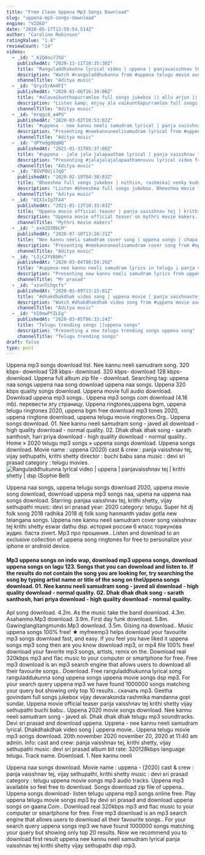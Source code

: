 ```yaml
---
title: "Free Clean Uppena Mp3 Songs Download"
slug: "uppena-mp3-songs-download"
engine: "VIDEO"
date: "2020-05-17T12:59:54.514Z"
author: "Caroline Robinson"
ratingValue: "1.4"
reviewCount: "14"
videos:
  - _id: "_K2QAou7J5U"
    publishedAt: "2020-11-11T10:35:30Z"
    title: "Ranguladdhukunna lyrical video | uppena | panjavaisshnav tej | krithi shetty | dsp"
    description: "Watch #ranguladdhukunna from #uppena telugu movie audio also available on: spotifyindia▻ wynkmusic▻"
    channelTitle: "Aditya music"
  - _id: "Qryz5rAm4FI"
    publishedAt: "2020-01-06T16:30:00Z"
    title: "#alavaikunthapurramloo full songs jukebox || allu arjun || trivikram | thaman s | #aa19"
    description: "Listen &amp; enjoy ala vaikunthapurramloo full songs jukebox. Audio also available on spotify▻ jiosaavn▻ amazon"
    channelTitle: "Aditya music"
  - _id: "mrqgz4_a4PU"
    publishedAt: "2020-03-02T10:53:02Z"
    title: "#uppena - nee kannu neeli samudram lyrical | panja vaisshnav tej,krithi shetty |vijay sethupathi|dsp"
    description: "Presenting #neekannuneelisamudram lyrical from #uppena telugu movie #devisriprasad #panjavaisshnavtej #krithishetty #vijaysethupathi audio also"
    channelTitle: "Aditya music"
  - _id: "dPYedgdQqNQ"
    publishedAt: "2021-01-31T05:37:00Z"
    title: "#uppena - jala jala jalapaatham lyrical | panja vaisshnav tej, krithi shetty | buchi babu sana | dsp"
    description: "Presenting #jalajalajalapaathamnuvvu lyrical video from uppena telugu movie #devisriprasad #panjavaisshnavtej #krithishetty #vijaysethupathi audio"
    channelTitle: "Aditya music"
  - _id: "BSVPQUji7qQ"
    publishedAt: "2020-02-19T04:30:03Z"
    title: "Bheeshma full songs jukebox | nithiin, rashmika| venky kudumula | mahati swara sagar"
    description: "Listen #bheeshma full songs jukebox. Bheeshma movie ft. Nithiin, rashmika mandanna. Directed by venky kudumula &amp; produced by suryadevara naga"
    channelTitle: "Aditya music"
  - _id: "0IXIxIg7FA4"
    publishedAt: "2021-01-13T10:35:03Z"
    title: "Uppena movie official teaser | panja vaisshnav tej | krithi shetty | vijay sethupathi | buchi babu"
    description: "Uppena movie official teaser on mythri movie makers. #uppena is a latest telugu movie ft. Panja vaisshnav tej, vijay sethupathi, krithi shetty. Written"
    channelTitle: "Mythri movie makers"
  - _id: "_exmID30bLM"
    publishedAt: "2020-07-10T13:26:31Z"
    title: "Nee kannu neeli samudram cover song | uppena songs | chapa saikiran | alekhya ria | devi sri prasad"
    description: "Presenting #neekannuneelisamudram cover song from #uppena telugu movie lead :chapa saikiran and alekhya ria dop- editing-di : sridhar timeline"
    channelTitle: "Aditya music"
  - _id: "L3jC2YVBbRc"
    publishedAt: "2020-03-04T08:59:29Z"
    title: "#uppena-nee kannu neeli samudram lyrics in telugu i panja vaisshnav tej,krithi shetti i dsp"
    description: "Presenting new kannu neeli samudram lyrics from uppena telugu movie #devisriprasad #panjavaisshnavtej #krithishetty #vijaysethupathi."
    channelTitle: "Mr prasad"
  - _id: "xzunlLhgcfs"
    publishedAt: "2020-03-09T13:15:01Z"
    title: "#dhakdhakdhak video song | uppena movie | panja vaishnavtej | krithi shetty | vijay sethupathi| dsp"
    description: "Watch #dhakdhakdhak video song from #uppena movie audio also available on wynk music▻ spotify▻"
    channelTitle: "Aditya music"
  - _id: "hI0mwPfZLEg"
    publishedAt: "2020-03-05T06:33:24Z"
    title: "Telugu trending songs ||uppena songs"
    description: "Presenting a new telugu trending songs uppena song"
    channelTitle: "Telugu trending songs"
draft: false
type: post
---
```


Uppena mp3 songs download list. Nee kannu neeli samudram song. 320 kbps- download 128 kbps- download. 320 kbps- download 128 kbps- download. Uppena full album zip file - download. Searching tag: uppena naa songs uppena naa song download uppena naa songs. Uppena 320 kbps quality songs download. Uppena movie full audio download. Download uppena mp3 songs.. Uppena mp3 songs com download (4.16 mb). перевести эту страницу. Uppena ringtones,uppena bgm, uppena telugu ringtones 2020, uppena bgm free download mp3 tones 2020, uppena ringtone download, uppena telugu movie ringtones.Org.. Uppena songs download. 01. Nee kannu neeli samudram song - javed ali download - high quality download - normal quality. 02. Dhak dhak dhak song - sarath santhosh, hari priya download - high quality download - normal quality.. Home » 2020 telugu mp3 songs » uppena songs download. Uppena songs download. Movie name : uppena (2020) cast &amp; crew : panja vaisshnav tej, vijay sethupathi, krithi shetty director : buchi babu sana music : devi sri prasad category : telugu movies.
![Ranguladdhukunna lyrical video | uppena | panjavaisshnav tej | krithi shetty | dsp (Sophie Bell)](https://i.ytimg.com/vi/_K2QAou7J5U/hqdefault.jpg "Ranguladdhukunna lyrical video | uppena | panjavaisshnav tej | krithi shetty | dsp (Bettie Franklin)")

Uppena naa songs, uppena telugu songs download 2020, uppena movie song download, download uppena mp3 songs naa, upena na uppena naa songs download. Starring: panjaa vaisshnav tej, krithi shetty, vijay sethupathi music: devi sri prasad year: 2020 category: telugu. Super hit dj folk song 2018 radhika 2018 dj folk song hanmanth yadav gotla new telangana songs. Uppena nee kannu neeli samudram cover song vaisshnav tej krithi shetty eswar dathu dsp. история россии 6 класс торкунова аудио. баста zivert. Mp3 про прошения.. Listen and download to an exclusive collection of uppena song ringtones for free to personalize your iphone or android device.
<!--inArticleAds-->

<!--galleryOne-->

#### Mp3 uppena songs on indo wap, download mp3 uppena songs, download uppena songs on lagu 123. Songs that you can download and listen to. If the results do not contain the song you are looking for, try searching the song by typing artist name or title of the song on theUppena songs download. 01. Nee kannu neeli samudram song - javed ali download - high quality download - normal quality. 02. Dhak dhak dhak song - sarath santhosh, hari priya download - high quality download - normal quality.
<!--inArticleAds-->

<!--galleryTwo-->

Apl song download. 4.2m. As the music take the band download. 4.3m. Asahanmo.Mp3 download. 3.9m. First day funk download. 5.8m. Gawinglangitangmundo.Mp3 download. 3.5m. Gising na download.. Music uppena songs 100% free! ★ myfreemp3 helps download your favourite mp3 songs download fast, and easy. If you feel you have liked it uppena songs mp3 song then are you know download mp3, or mp4 file 100% free! download your favorite mp3 songs, artists, remix on the. Download real 320kbps mp3 and flac music to your computer or smartphone for free. Free mp3 download is an mp3 search engine that allows users to download all their favourite songs.. Download. Free ranguladdhukunna lyrical song ranguladdukunna song uppena songs uppena movie songs dsp mp3. For your search query uppena mp3 we have found 1000000 songs matching your query but showing only top 10 results.. скачать mp3. Geetha govindam full songs jukebox vijay devarakonda rashmika mandanna gopi sundar. Uppena movie official teaser panja vaisshnav tej krithi shetty vijay sethupathi buchi babu.. Uppena 2020 movie songs download. Nee kannu neeli samudram song - javed ali. Dhak dhak dhak telugu mp3 soundtracks. Devi sri prasad and download uppena. Uppena - nee kannu neeli samudram lyrical. Dhakdhakdhak video song | uppena movie.. Uppena telugu movie mp3 songs download. 20th november 2020 november 20, 2020 at 11:40 am admin. Info: cast and crew: panja vaisshnav tej, krithi shetty, vijay sethupathi music: devi sri prasad album bit rate: 320128kbps language: telugu. Track name. Download. 1. Nee kannu neeli
<!--galleryThree-->

Uppena naa songs download. Movie name : uppena - (2020) cast &amp; crew : panja vaisshnav tej, vijay sethupathi, krithi shetty music : devi sri prasad category : telugu uppena movie songs mp3 audio tracks. Uppena mp3 available so feel free to download. Songs download zip file of uppena.. Uppena songs download- listen telugu uppena mp3 songs online free. Play uppena telugu movie songs mp3 by devi sri prasad and download uppena songs on gaana.Com.. Download real 320kbps mp3 and flac music to your computer or smartphone for free. Free mp3 download is an mp3 search engine that allows users to download all their favourite songs.. For your search query uppena songs mp3 we have found 1000000 songs matching your query but showing only top 20 results. Now we recommend you to download first result uppena nee kannu neeli samudram lyrical panja vaisshnav tej krithi shetty vijay sethupathi dsp mp3.
